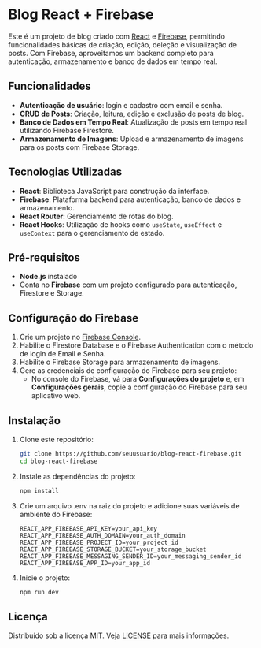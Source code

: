 # Blog React + Firebase

Este é um projeto de blog criado com [React](https://reactjs.org/) e [Firebase](https://firebase.google.com/), permitindo funcionalidades básicas de criação, edição, deleção e visualização de posts. Com Firebase, aproveitamos um backend completo para autenticação, armazenamento e banco de dados em tempo real.

## Funcionalidades

- **Autenticação de usuário**: login e cadastro com email e senha.
- **CRUD de Posts**: Criação, leitura, edição e exclusão de posts de blog.
- **Banco de Dados em Tempo Real**: Atualização de posts em tempo real utilizando Firebase Firestore.
- **Armazenamento de Imagens**: Upload e armazenamento de imagens para os posts com Firebase Storage.

## Tecnologias Utilizadas

- **React**: Biblioteca JavaScript para construção da interface.
- **Firebase**: Plataforma backend para autenticação, banco de dados e armazenamento.
- **React Router**: Gerenciamento de rotas do blog.
- **React Hooks**: Utilização de hooks como `useState`, `useEffect` e `useContext` para o gerenciamento de estado.

## Pré-requisitos

- **Node.js** instalado
- Conta no **Firebase** com um projeto configurado para autenticação, Firestore e Storage.

## Configuração do Firebase

1. Crie um projeto no [Firebase Console](https://console.firebase.google.com/).
2. Habilite o Firestore Database e o Firebase Authentication com o método de login de Email e Senha.
3. Habilite o Firebase Storage para armazenamento de imagens.
4. Gere as credenciais de configuração do Firebase para seu projeto:
   - No console do Firebase, vá para **Configurações do projeto** e, em **Configurações gerais**, copie a configuração do Firebase para seu aplicativo web.

## Instalação

1. Clone este repositório:
   ```bash
   git clone https://github.com/seuusuario/blog-react-firebase.git
   cd blog-react-firebase

2. Instale as dependências do projeto:
   ```bash
   npm install

3. Crie um arquivo .env na raiz do projeto e adicione suas variáveis de ambiente do Firebase:
    ```env
    REACT_APP_FIREBASE_API_KEY=your_api_key
    REACT_APP_FIREBASE_AUTH_DOMAIN=your_auth_domain
    REACT_APP_FIREBASE_PROJECT_ID=your_project_id
    REACT_APP_FIREBASE_STORAGE_BUCKET=your_storage_bucket
    REACT_APP_FIREBASE_MESSAGING_SENDER_ID=your_messaging_sender_id
    REACT_APP_FIREBASE_APP_ID=your_app_id

4. Inicie o projeto:
    ```bash
    npm run dev

## Licença

Distribuído sob a licença MIT. Veja [LICENSE](LICENSE) para mais informações.